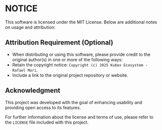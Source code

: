 # NOTICE

This software is licensed under the MIT License. Below are additional notes on usage and attribution:

## Attribution Requirement (Optional)

- When distributing or using this software, please provide credit to the original author(s) in one or more of the following ways:
- Retain the copyright notice: `Copyright (c) 2025 Kubex Ecosystem - Rafael Mori`.
- Include a link to the original project repository or website.

## Acknowledgment

This project was developed with the goal of enhancing usability and providing open access to its features.

For further information about the license and terms of use, please refer to the `LICENSE` file included with this project.
